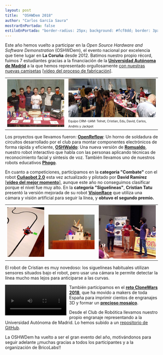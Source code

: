 ```yaml
---
layout: post
title:  "OSHWDem 2018"
author: "Carlos García Saura"
mostrarEnPortada: false
estiloEnPortada: "border-radius: 25px; background: #fcf8dd; border: 3px solid #fcdb05; padding: 20px; width: 90%;"
---
```


Este año hemos vuelto a participar en la _Open Source Hardware and Software Demonstration_ (OSHWDem), el evento nacional por excelencia que tiene lugar en **La Coruña** desde 2012.
Batimos nuestro propio récord, fuimos 7 estudiantes gracias a la financiación de la [**Universidad Autónoma de Madrid**](https://uam.es) a la que hemos representado orgullosamente [con nuestras nuevas camisetas](/historia/eventos/2018_OSHWDem/2018_OSHWDem_camisetasUAM.jpg) [[vídeo del proceso de fabricación](https://www.youtube.com/watch?v=Juyoi958U4s)].

<table border="0" width="100%">
  <tr>
    <td width="40%">
      <img src="/historia/eventos/2018_OSHWDem/2018_OSHWDem_equipoCRM_TelnetCristianEduDavidCarlosAndresJackpot.jpg"/><br/>
    </td>
    <td width="60%">
      <img src="/historia/eventos/2018_OSHWDem/2018_OSHWDem_ambiente.jpg"/><br/>
      <font size="1">
      Equipo CRM-UAM: Telnet, Cristian, Edu, David, Carlos, Andrés y Jackpot
      </font>
    </td>
  </tr>
</table>

Los proyectos que llevamos fueron: [**OpenReflow**](https://github.com/CarlosGS/OpenReflow): Un horno de soldadura de circuitos desarrollado por el club para montar componentes electrónicos de forma rápida y eficiente, [**OSHWaldo**](https://github.com/CRM-UAM/Romualdo-HackUPC2017/tree/OSWALDO): Una nueva versión de [**Romualdo**](https://devpost.com/software/romualdo), nuestro robot interactivo que habla con las personas aplicando técnicas de reconocimiento facial y síntesis de voz. También llevamos uno de nuestros robots educativos [**Phogo**](https://github.com/CRM-UAM/Phogo).

En cuanto a competiciones, participamos en la **categoría "Combate"** con el robot [**Cuñaobot 2.0**](https://github.com/CRM-UAM/Cuniaobot-2.0) esta vez actualizado y pilotado por **David Ramírez** [[**vídeo del mejor momento**](https://www.youtube.com/watch?v=cH4BO2WSWqA)], aunque este año no conseguimos clasificar porque el nivel fue muy alto.
En la **categoría "Siguelíneas"**, **Cristian Tatu** presentó la versión mejorada de su robot [**VisionRace**](https://github.com/CRM-UAM/VisionRace) que utiliza una cámara y visión artificial para seguir la línea, y **obtuvo el segundo premio.**

<table border="0" width="100%">
  <tr>
    <td width="27%">
      <img src="/historia/eventos/2018_OSHWDem/2018_OSHWDem_VisionRace.jpg"/><br/>
    </td>
    <td width="33%">
      <img src="/historia/eventos/2018_OSHWDem/2018_OSHWDem_VisionRace_segundoPuesto.jpg"/><br/>
    </td>
    <td width="40%">
      <img src="/historia/eventos/2018_OSHWDem/2018_OSHWDem_Cristian_ganador_VisionRace.jpg"/><br/>
    </td>
  </tr>
</table>

El robot de Cristian es muy novedoso: los siguelíneas habituales utilizan sensores situados bajo el robot, pero usar una cámara le permite detectar la línea mucho mas lejos para anticiparse a las curvas.

  <a href="https://oshwdem.org/2018/10/ya-tenemos-reto-clonewars-oshwdem-2018/" target="_blank">
    <video  width="40%" autoplay loop style="float:left; margin-right:10px;">
    <source src="/historia/eventos/2018_OSHWDem/2018_OSHWDem_engranaje_CRM-UAM.mp4" type="video/mp4">
    Error mostrando video.
    </video>
  </a>


También participamos en el [**reto CloneWars 2018**](https://oshwdem.org/2018/10/ya-tenemos-reto-clonewars-oshwdem-2018/), que ha movido a makers de toda España para imprimir cientos de engranajes 3D y formar un [**precioso mosaico**](https://twitter.com/OSHWDem/status/1061295019699642369).

Desde el Club de Robótica llevamos nuestro propio engranaje representando a la Universidad Autónoma de Madrid. Lo hemos subido a un [repositorio de GitHub](https://github.com/CRM-UAM/modelos3D/blob/master/engranaje_reto_OSHWDem2018/N31_RESULTADO.stl).


La OSHWDem ha vuelto a ser el gran evento del año, motivándonos para seguir adelante ¡¡muchas gracias a todos los participantes y a la organización de BricoLabs!!
